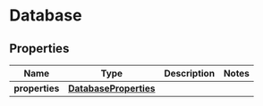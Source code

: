 

# Database

## Properties

| Name | Type | Description | Notes |
| ------------ | ------------- | ------------- | ------------- |
| **properties** | [**DatabaseProperties**](DatabaseProperties.md) |  |  |


